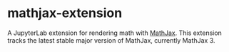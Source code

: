 # mathjax-extension

A JupyterLab extension for rendering math with
[MathJax](https://github.com/mathjax/mathjax). This extension tracks the latest
stable major version of MathJax, currently MathJax 3.
